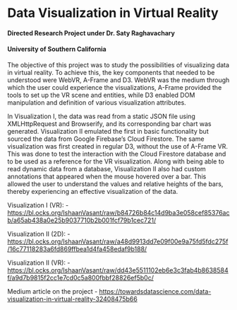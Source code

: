 # Data Visualization in Virtual Reality

#### Directed Research Project under Dr. Saty Raghavachary 
#### University of Southern California



The objective of this project was to study the possibilities of visualizing data in virtual reality. To achieve this, the key components that needed to be understood were WebVR, A-Frame and D3. WebVR was the medium through which the user could experience the visualizations, A-Frame provided the tools to set up the VR scene and entities, while D3 enabled DOM manipulation and definition of various visualization attributes.

In Visualization I, the data was read from a static JSON file using XMLHttpRequest and Browserify, and its corresponding bar chart was generated. Visualization II emulated the first in basic functionality but sourced the data from Google Firebase’s Cloud Firestore. The same visualization was first created in regular D3, without the use of A-Frame VR. This was done to test the interaction with the Cloud Firestore database and to be used as a reference for the VR visualization. Along with being able to read dynamic data from a database, Visualization II also had custom annotations that appeared when the mouse hovered over a bar. This allowed the user to understand the values and relative heights of the bars, thereby experiencing an effective visualization of the data.

Visualization I (VR): -
https://bl.ocks.org/IshaanVasant/raw/b84726b84c14d9ba3e058cef85376acb/a65ab438a0e25b9037710b2b001fcf79b1cec721/

Visualization II (2D): -
https://bl.ocks.org/IshaanVasant/raw/a48d9913dd7e09f00e9a75fd5fdc275f/16c77118283a6fd869ffbea1d4fa458edaf9b188/

Visualization II (VR): -
https://bl.ocks.org/IshaanVasant/raw/dd43e5511102eb6e3c3fab4b8638584f/a9d7b9815f2cc1e7cd0c5a800fbbf28826ef5b0c/


Medium article on the project - https://towardsdatascience.com/data-visualization-in-virtual-reality-32408475b66
